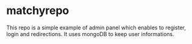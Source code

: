 # matchyrepo
This repo is a simple example of admin panel which enables to register, login and redirections. It uses mongoDB to keep user informations. 
